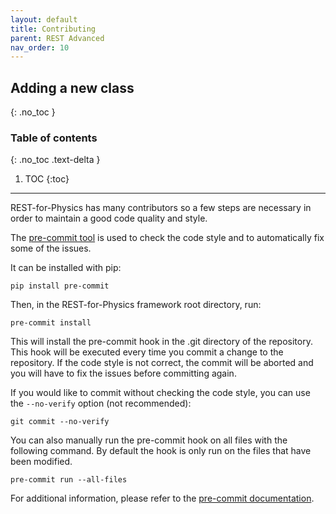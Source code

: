 ```yaml
---
layout: default
title: Contributing
parent: REST Advanced
nav_order: 10
---
```


## Adding a new class
{: .no_toc }

### Table of contents
{: .no_toc .text-delta }

1. TOC
{:toc}

---

REST-for-Physics has many contributors so a few steps are necessary in order to maintain a good code quality and style.

The [pre-commit tool](https://pre-commit.com/) is used to check the code style and to automatically fix some of the issues.

It can be installed with pip:

```
pip install pre-commit
```

Then, in the REST-for-Physics framework root directory, run:

```
pre-commit install
```

This will install the pre-commit hook in the .git directory of the repository. This hook will be executed every time you commit a change to the repository. If the code style is not correct, the commit will be aborted and you will have to fix the issues before committing again.

If you would like to commit without checking the code style, you can use the `--no-verify` option (not recommended):

```
git commit --no-verify
```

You can also manually run the pre-commit hook on all files with the following command. By default the hook is only run on the files that have been modified.

```
pre-commit run --all-files
```

For additional information, please refer to the [pre-commit documentation](https://pre-commit.com/).
